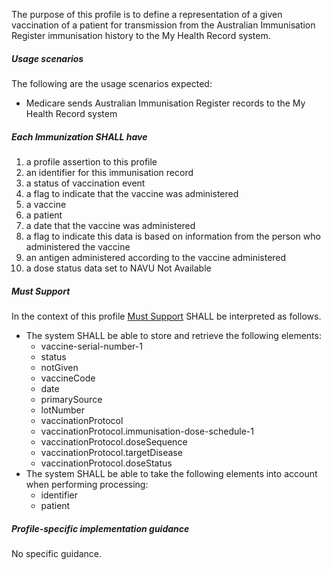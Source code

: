 The purpose of this profile is to define a representation of a given vaccination of a patient for transmission from the Australian Immunisation Register immunisation history to the My Health Record system.

##### **Usage scenarios**
The following are the usage scenarios expected:
* Medicare sends Australian Immunisation Register records to the My Health Record system

##### **Each Immunization SHALL have**
1. a profile assertion to this profile
1. an identifier for this immunisation record
1. a status of vaccination event
1. a flag to indicate that the vaccine was administered
1. a vaccine
1. a patient
1. a date that the vaccine was administered 
1. a flag to indicate this data is based on information from the person who administered the vaccine
1. an antigen administered according to the vaccine administered
1. a dose status data set to NAVU Not Available 

##### **Must Support**
In the context of this profile [Must Support](http://hl7.org/fhir/STU3/conformance-rules.html#mustSupport) SHALL be interpreted as follows.
* The system SHALL be able to store and retrieve the following elements:
   * vaccine-serial-number-1
   * status
   * notGiven
   * vaccineCode
   * date
   * primarySource
   * lotNumber
   * vaccinationProtocol
   * vaccinationProtocol.immunisation-dose-schedule-1
   * vaccinationProtocol.doseSequence
   * vaccinationProtocol.targetDisease
   * vaccinationProtocol.doseStatus
* The system SHALL be able to take the following elements into account when performing processing:
    * identifier
    * patient

##### **Profile-specific implementation guidance**
No specific guidance.

